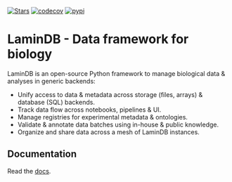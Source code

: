 [![Stars](https://img.shields.io/github/stars/laminlabs/lamindb?logo=GitHub&color=yellow)](https://github.com/laminlabs/lamindb)
[![codecov](https://codecov.io/gh/laminlabs/lamindb/branch/main/graph/badge.svg?token=VKMRJ7OWR3)](https://codecov.io/gh/laminlabs/lamindb)
[![pypi](https://img.shields.io/pypi/v/lamindb?color=blue&label=pypi%20package)](https://pypi.org/project/lamindb)

# LaminDB - Data framework for biology

LaminDB is an open-source Python framework to manage biological data & analyses in generic backends:

- Unify access to data & metadata across storage (files, arrays) & database (SQL) backends.
- Track data flow across notebooks, pipelines & UI.
- Manage registries for experimental metadata & ontologies.
- Validate & annotate data batches using in-house & public knowledge.
- Organize and share data across a mesh of LaminDB instances.

## Documentation

Read the [docs](https://lamin.ai/docs).
